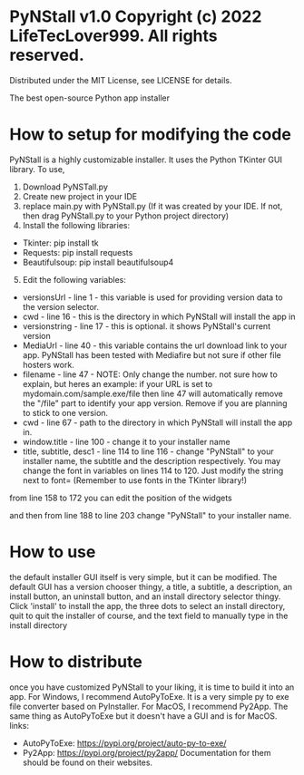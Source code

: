 # PyNStall v1.0 Copyright (c) 2022 LifeTecLover999. All rights reserved.
Distributed under the MIT License, see LICENSE for details.

The best open-source Python app installer

# How to setup for modifying the code
PyNStall is a highly customizable installer. It uses the Python TKinter GUI library.
To use, 
1. Download PyNSTall.py
2. Create new project in your IDE
3. replace main.py with PyNStall.py (If it was created by your IDE. If not, then drag PyNStall.py to your Python project directory)
4. Install the following libraries:
* Tkinter: pip install tk
* Requests: pip install requests
* Beautifulsoup: pip install beautifulsoup4

5. Edit the following variables:
* versionsUrl - line 1 - this variable is used for providing version data to the version selector.
* cwd - line 16 - this is the directory in which PyNStall will install the app in
* versionstring - line 17 - this is optional. it shows PyNStall's current version
* MediaUrl - line 40 - this variable contains the url download link to your app. PyNStall has been tested with Mediafire but not sure if other file hosters work.
* filename - line 47 - NOTE: Only change the number. not sure how to explain, but heres an example: if your URL is set to mydomain.com/sample.exe/file then line 47 will automatically remove the "/file" part to identify your app version. Remove if you are planning to stick to one version.
* cwd - line 67 - path to the directory in which PyNStall will install the app in.
* window.title - line 100 - change it to your installer name
* title, subtitle, desc1 - line 114 to line 116 - change "PyNStall" to your installer name, the subtitle and the description respectively. You may change the font in variables on lines 114 to 120. Just modify the string next to font= (Remember to use fonts in the TKinter library!)

from line 158 to 172 you can edit the position of the widgets

and then from line 188 to line 203 change "PyNStall" to your installer name.

# How to use
the default installer GUI itself is very simple, but it can be modified. The default GUI has a version chooser thingy, a title, a subtitle, a description, an install button, an uninstall button, and an install directory selector thingy. Click 'install' to install the app, the three dots to select an install directory, quit to quit the installer of course, and the text field to manually type in the install directory

# How to distribute
once you have customized PyNStall to your liking, it is time to build it into an app. For Windows, I recommend AutoPyToExe. It is a very simple py to exe file converter based on PyInstaller. For MacOS, I recommend Py2App. The same thing as AutoPyToExe but it doesn't have a GUI and is for MacOS.
links:
* AutoPyToExe: https://pypi.org/project/auto-py-to-exe/
* Py2App: https://pypi.org/project/py2app/
Documentation for them should be found on their websites.

